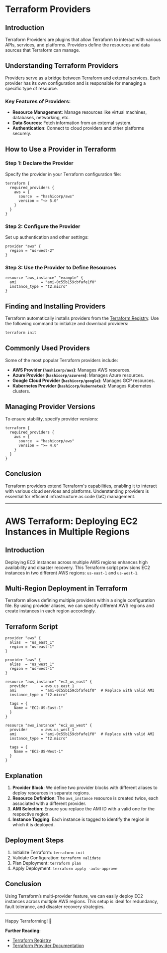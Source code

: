 # Terraform Providers

## Introduction
Terraform Providers are plugins that allow Terraform to interact with various APIs, services, and platforms. Providers define the resources and data sources that Terraform can manage.

## Understanding Terraform Providers
Providers serve as a bridge between Terraform and external services. Each provider has its own configuration and is responsible for managing a specific type of resource.

### Key Features of Providers:
- **Resource Management**: Manage resources like virtual machines, databases, networking, etc.
- **Data Sources**: Fetch information from an external system.
- **Authentication**: Connect to cloud providers and other platforms securely.

## How to Use a Provider in Terraform

### Step 1: Declare the Provider
Specify the provider in your Terraform configuration file:

```hcl
terraform {
  required_providers {
    aws = {
      source  = "hashicorp/aws"
      version = "~> 5.0"
    }
  }
}
```

### Step 2: Configure the Provider
Set up authentication and other settings:

```hcl
provider "aws" {
  region = "us-west-2"
}
```

### Step 3: Use the Provider to Define Resources

```hcl
resource "aws_instance" "example" {
  ami           = "ami-0c55b159cbfafe1f0"
  instance_type = "t2.micro"
}
```

## Finding and Installing Providers
Terraform automatically installs providers from the [Terraform Registry](https://registry.terraform.io/). Use the following command to initialize and download providers:

```sh
terraform init
```

## Commonly Used Providers
Some of the most popular Terraform providers include:
- **AWS Provider (`hashicorp/aws`)**: Manages AWS resources.
- **Azure Provider (`hashicorp/azurerm`)**: Manages Azure resources.
- **Google Cloud Provider (`hashicorp/google`)**: Manages GCP resources.
- **Kubernetes Provider (`hashicorp/kubernetes`)**: Manages Kubernetes clusters.

## Managing Provider Versions
To ensure stability, specify provider versions:

```hcl
terraform {
  required_providers {
    aws = {
      source  = "hashicorp/aws"
      version = ">= 4.0"
    }
  }
}
```

## Conclusion
Terraform providers extend Terraform's capabilities, enabling it to interact with various cloud services and platforms. Understanding providers is essential for efficient infrastructure as code (IaC) management.

---





# AWS Terraform: Deploying EC2 Instances in Multiple Regions

## Introduction
Deploying EC2 instances across multiple AWS regions enhances high availability and disaster recovery. This Terraform script provisions EC2 instances in two different AWS regions: `us-east-1` and `us-west-1`.

## Multi-Region Deployment in Terraform
Terraform allows defining multiple providers within a single configuration file. By using provider aliases, we can specify different AWS regions and create instances in each region accordingly.

## Terraform Script
```hcl
provider "aws" {
  alias  = "us_east_1"
  region = "us-east-1"
}

provider "aws" {
  alias  = "us_west_1"
  region = "us-west-1"
}

resource "aws_instance" "ec2_us_east" {
  provider      = aws.us_east_1
  ami           = "ami-0c55b159cbfafe1f0"  # Replace with valid AMI
  instance_type = "t2.micro"
  
  tags = {
    Name = "EC2-US-East-1"
  }
}

resource "aws_instance" "ec2_us_west" {
  provider      = aws.us_west_1
  ami           = "ami-0c55b159cbfafe1f0"  # Replace with valid AMI
  instance_type = "t2.micro"
  
  tags = {
    Name = "EC2-US-West-1"
  }
}
```

## Explanation
1. **Provider Block**: We define two provider blocks with different aliases to deploy resources in separate regions.
2. **Resource Definition**: The `aws_instance` resource is created twice, each associated with a different provider.
3. **AMI Selection**: Ensure you replace the AMI ID with a valid one for the respective region.
4. **Instance Tagging**: Each instance is tagged to identify the region in which it is deployed.

## Deployment Steps
1. Initialize Terraform: `terraform init`
2. Validate Configuration: `terraform validate`
3. Plan Deployment: `terraform plan`
4. Apply Deployment: `terraform apply -auto-approve`

## Conclusion
Using Terraform’s multi-provider feature, we can easily deploy EC2 instances across multiple AWS regions. This setup is ideal for redundancy, fault tolerance, and disaster recovery strategies.

---
Happy Terraforming! 🚀


**Further Reading:**
- [Terraform Registry](https://registry.terraform.io/)
- [Terraform Provider Documentation](https://developer.hashicorp.com/terraform/docs/providers)


